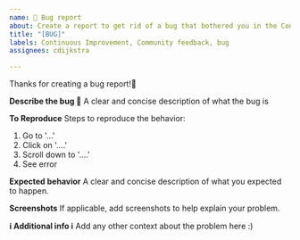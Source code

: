 ```yaml
---
name: 🐛 Bug report
about: Create a report to get rid of a bug that bothered you in the CodeToCloud workshop
title: "[BUG]"
labels: Continuous Improvement, Community feedback, bug
assignees: cdijkstra

---
```


Thanks for creating a bug report!🐛

**Describe the bug 🧐**
A clear and concise description of what the bug is

**To Reproduce**
Steps to reproduce the behavior:
1. Go to '...'
2. Click on '....'
3. Scroll down to '....'
4. See error

**Expected behavior**
A clear and concise description of what you expected to happen.

**Screenshots**
If applicable, add screenshots to help explain your problem.

**ℹ️ Additional info ℹ️**
Add any other context about the problem here :)
